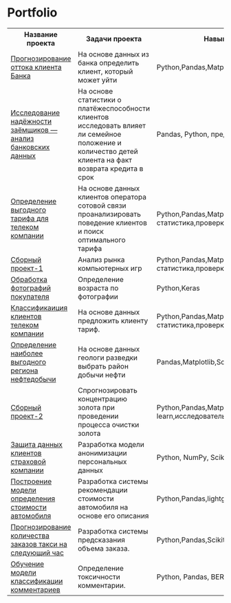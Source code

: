 # Portfolio

<table>
<tr>
  <th>Название проекта</th>
  <th>Задачи проекта</th>
  <th>Навыки и инструменты</th>
  <th>Статус проекта</th>
</tr>
<tr>
  <td><a href ="https://github.com/GreyGreyWolf/Yandex_Practicum_Data_Science/tree/master/7_customer_outflow">Прогнозирование 
оттока клиента Банка</a></td>
  <td>На основе данных из банка определить клиент, который может уйти</td>
  <td>Python,Pandas,Matplotlib,Scikit-learn</td>
  <td>Завершен</td>
</tr> 
<tr>
  <td><a href  = "https://github.com/Brokolero/Portfolio/tree/main/protection_data">Исследование 
надёжности заёмщиков — анализ банковских данных</a></td>
  <td>На основе статистики о платёжеспособности клиентов исследовать влияет ли семейное положение и количество детей клиента на факт возврата 
кредита в срок</td>
  <td>Pandas, Python, предобработка данных</td>
  <td>Завершен</td>
</tr>
<tr>
  <td><a href="https://github.com/GreyGreyWolf/Yandex_Practicum_Data_Science/tree/master/4_determination_of_the_prospective_tariff">Определение 
выгодного тарифа для телеком компании</a></td>
  <td>На основе данных клиентов оператора сотовой связи проанализировать поведение клиентов и поиск оптимального тарифа</td>
  <td>Python,Pandas,Matplotlib,NumPy,SciPy,описательная статистика,проверка статистических гипотез</td>
  <td>Завершен</td>
</tr>
<tr>
  <td><a href ="https://github.com/GreyGreyWolf/Yandex_Practicum_Data_Science/tree/master/5_prefabricated_project_1">Сборный 
проект-1</a></td>
  <td>Анализ рынка компьютерных игр</td>
  <td>Python,Pandas,Matplotlib,NumPy,SciPy,описательная статистика,проверка статистических гипотез</td>
  <td>Завершен</td>
</tr>
<tr>
  <td><a href="https://github.com/GreyGreyWolf/Yandex_Practicum_Data_Science/tree/master/14_determining_the_age_of_buyers">Обработка 
фотографий покупателя</a></td>
  <td>Определение возраста по фотографии</td>
  <td>Python,Keras</td>
  <td>Завершен</td>
</tr>
<tr>
  <td><a href="https://github.com/GreyGreyWolf/Yandex_Practicum_Data_Science/tree/master/6_recommendation_of_tariffs">Классификаиция 
клиентов телеком компании</a></td>
  <td>На основе данных предложить клиенту тариф.</td>
  <td>Python,Pandas,Matplotlib,NumPy,SciPy,описательная статистика,проверка статистических гипотез</td>
  <td>Завершен</td>
</tr>
<tr>
  <td><a href="https://github.com/GreyGreyWolf/Yandex_Practicum_Data_Science/tree/master/8_choosing_the_location_for_the_well">Определение 
наиболее выгодного региона нефтедобычи</a></td>
  <td>На основе данных геологи разведки выбрать район добычи нефти</td>
  <td>Pandas,Matplotlib,Scikit-learn</td>
  <td>Завершен</td>
</tr>
<tr>
  <td><a href ="https://github.com/GreyGreyWolf/Yandex_Practicum_Data_Science/tree/master/9_prefabricated_project_2">Сборный 
проект-2</a></td>
  <td>Спрогнозировать концентрацию золота при проведении процесса очистки золота</td>
  <td>Python,Pandas,Matplotlib,NumPy,Scikit-learn,исследовательский анализ данных</td>
  <td>Завершен</td>
</tr>
<tr>
  <td><a href ="https://github.com/GreyGreyWolf/Yandex_Practicum_Data_Science/tree/master/10_protection_of_personal_data_of_clients">Защита 
данных клиентов страховой компании</a></td>
  <td>Разработка модели анонимизации персональных данных</td>
  <td>Python, NumPy, Scikit-learn</td>
  <td>Завершен</td>
</tr>
<tr>
  <td><a href="https://github.com/GreyGreyWolf/Yandex_Practicum_Data_Science/tree/master/11_determining_the_cost_of_cars">Построение 
модели определения стоимости автомобиля</a></td>
  <td>Разработка системы рекомендации стоимости автомобиля на основе его описания</td>
  <td>Python,Pandas,lightgbm</td>
  <td>Завершен</td>
</tr>
<tr>
  <td><a href="https://github.com/GreyGreyWolf/Yandex_Practicum_Data_Science/tree/master/12_forecasting_taxi_orders">Прогнозирование 
количества заказов такси на следующий час</a></td>
  <td>Разработка системы предсказания объема заказа.</td>
  <td>Python,Pandas,Scikit-learn,statsmodels</td>
  <td>Завершен</td>
</tr>
<tr>
  <td><a href="https://github.com/GreyGreyWolf/Yandex_Practicum_Data_Science/tree/master/13_project_for_Wikishop">Обучение модели 
классификации комментариев</a></td>
  <td>Определение токсичности комментарии.</td>
  <td>Python, Pandas, BERT, nltk, tf-idf</td>
  <td>Завершен</td>
</tr>
<tr>

</table>